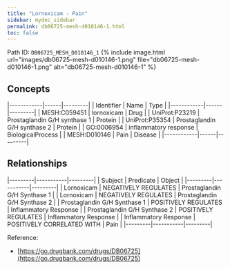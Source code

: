 ```yaml
---
title: "Lornoxicam - Pain"
sidebar: mydoc_sidebar
permalink: db06725-mesh-d010146-1.html
toc: false 
---
```



Path ID: `DB06725_MESH_D010146_1`
{% include image.html url="images/db06725-mesh-d010146-1.png" file="db06725-mesh-d010146-1.png" alt="db06725-mesh-d010146-1" %}

## Concepts

|------------|------|---------|
| Identifier | Name | Type    |
|------------|------|---------|
| MESH:C059451 | lornoxicam | Drug |
| UniProt:P23219 | Prostaglandin G/H synthase 1 | Protein |
| UniProt:P35354 | Prostaglandin G/H synthase 2 | Protein |
| GO:0006954 | inflammatory response | BiologicalProcess |
| MESH:D010146 | Pain | Disease |
|------------|------|---------|

## Relationships

|---------|-----------|---------|
| Subject | Predicate | Object  |
|---------|-----------|---------|
| Lornoxicam | NEGATIVELY REGULATES | Prostaglandin G/H Synthase 1 |
| Lornoxicam | NEGATIVELY REGULATES | Prostaglandin G/H Synthase 2 |
| Prostaglandin G/H Synthase 1 | POSITIVELY REGULATES | Inflammatory Response |
| Prostaglandin G/H Synthase 2 | POSITIVELY REGULATES | Inflammatory Response |
| Inflammatory Response | POSITIVELY CORRELATED WITH | Pain |
|---------|-----------|---------|

Reference: 
  - [https://go.drugbank.com/drugs/DB06725](https://go.drugbank.com/drugs/DB06725)
